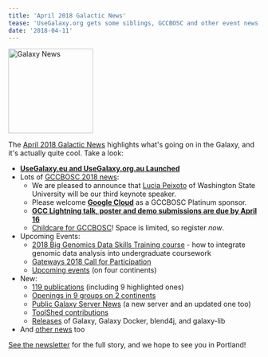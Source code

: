 ```yaml
---
title: 'April 2018 Galactic News'
tease: 'UseGalaxy.org gets some siblings, GCCBOSC and other event news; new pubs, servers, jobs, ...'
date: '2018-04-11'
---
```

[<img class="float-right" src="/src/images/galaxy-logos/GalaxyNews.png" alt="Galaxy News" width="170" />](/galaxy-updates/2018-04/>)

The [April 2018 Galactic News](/galaxy-updates/2018-04/) highlights what's going on in the Galaxy, and it's actually quite cool.  Take a look:

* **[UseGalaxy.eu and UseGalaxy.org.au Launched](/galaxy-updates/2018-04/#usegalaxyeu-and-usegalaxyorgau-launched)**
* Lots of [GCCBOSC 2018 news](/galaxy-updates/2018-04/#gccbosc-2018):
  * We are pleased to announce that [Lucia Peixoto](/galaxy-updates/2018-04/#keynote-speakers) of Washington State University will be our third keynote speaker.
  * Please welcome **[Google Cloud](/galaxy-updates/2018-04/#google-cloud)** as a GCCBOSC Platinum sponsor.
  * **[GCC Lightning talk, poster and demo submissions are due by April 16](/galaxy-updates/2018-04/#submit-gcc-lightning-talks-posters-and-demos-by-april-16)**
  * [Childcare for GCCBOSC](/galaxy-updates/2018-04/#childcare-at-gccbosc)! Space is limited, so register *now*.
* Upcoming Events:
  * [2018 Big Genomics Data Skills Training course](/galaxy-updates/2018-04/#2018-big-genomics-data-skills-training-course) - how to integrate genomic data analysis into undergraduate coursework
  * [Gateways 2018 Call for Participation](/galaxy-updates/2018-04/#gateways-2018-call-for-participation-1st-deadline-may-7)
  * [Upcoming events](/galaxy-updates/2018-04/#upcoming-events) (on four continents)
* New:
  * [119 publications](/galaxy-updates/2018-04/#publications) (including 9 highlighted ones)
  * [Openings in 9 groups on 2 continents](/galaxy-updates/2018-04/#whos-hiring)
  * [Public Galaxy Server News](/galaxy-updates/2018-04/#public-galaxy-server-news) (a new server and an updated one too)
  * [ToolShed contributions](/galaxy-updates/2018-04/#toolshed-contributions)
  * [Releases](/galaxy-updates/2018-04/#releases) of Galaxy, Galaxy Docker, blend4j, and galaxy-lib
* And [other news](/galaxy-updates/2018-04/#other-news) too

[See the newsletter](/galaxy-updates/2018-04/) for the full story, and we hope to see you in Portland!
